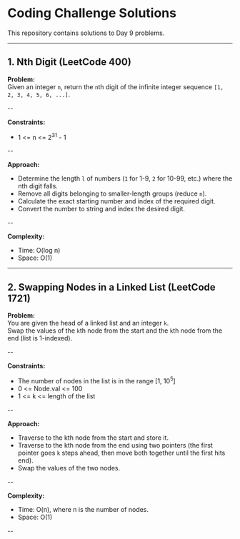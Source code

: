 # Coding Challenge Solutions

This repository contains solutions to Day 9 problems.

---

## 1. Nth Digit (LeetCode 400)

**Problem:**  
Given an integer `n`, return the `n`th digit of the infinite integer sequence `[1, 2, 3, 4, 5, 6, ...]`.

--

**Constraints:**  
- 1 <= n <= 2<sup>31</sup> - 1

--

**Approach:**  
- Determine the length `l` of numbers (`1` for 1-9, `2` for 10-99, etc.) where the nth digit falls.
- Remove all digits belonging to smaller-length groups (reduce `n`).
- Calculate the exact starting number and index of the required digit.
- Convert the number to string and index the desired digit.

--

**Complexity:**  
- Time: O(log n)
- Space: O(1)

---

## 2. Swapping Nodes in a Linked List (LeetCode 1721)

**Problem:**  
You are given the head of a linked list and an integer `k`.  
Swap the values of the `k`th node from the start and the `k`th node from the end (list is 1-indexed).

--

**Constraints:**  
- The number of nodes in the list is in the range [1, 10<sup>5</sup>]
- 0 <= Node.val <= 100  
- 1 <= k <= length of the list

--

**Approach:**  
- Traverse to the kth node from the start and store it.
- Traverse to the kth node from the end using two pointers (the first pointer goes `k` steps ahead, then move both together until the first hits end).
- Swap the values of the two nodes.

--

**Complexity:**  
- Time: O(n), where n is the number of nodes.
- Space: O(1)

--